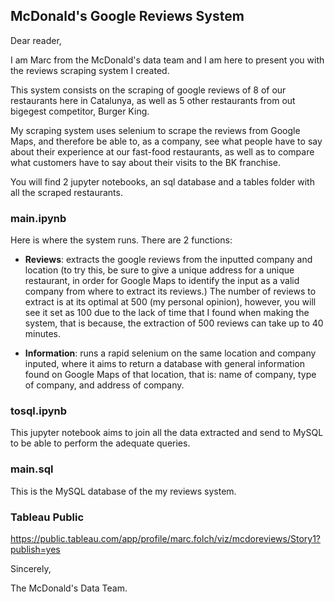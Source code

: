 ## McDonald's Google Reviews System

Dear reader,

I am Marc from the McDonald's data team and I am here to present you with the reviews scraping system I created.

This system consists on the scraping of google reviews of 8 of our restaurants here in Catalunya, as well as 5 other restaurants from out bigegest competitor, Burger King. 

My scraping system uses selenium to scrape the reviews from Google Maps, and therefore be able to, as a company, see what people have to say about their experience at our fast-food restaurants, as well as to compare what customers have to say about their visits to the BK franchise.

You will find 2 jupyter notebooks, an sql database and a tables folder with all the scraped restaurants.

### main.ipynb

Here is where the system runs. There are 2 functions:
- **Reviews**: extracts the google reviews from the inputted company and location (to try this, be sure to give a unique address for a unique restaurant, in order for Google Maps to identify the input as a valid company from where to extract its reviews.) The number of reviews to extract is at its optimal at 500 (my personal opinion), however, you will see it set as 100 due to the lack of time that I found when making the system, that is because, the extraction of 500 reviews can take up to 40 minutes. 

- **Information**: runs a rapid selenium on the same location and company inputed, where it aims to return a database with general information found on Google Maps of that location, that is: name of company, type of company, and address of company.

### tosql.ipynb

This jupyter notebook aims to join all the data extracted and send to MySQL to be able to perform the adequate queries.

### main.sql

This is the MySQL database of the my reviews system.

### Tableau Public

https://public.tableau.com/app/profile/marc.folch/viz/mcdoreviews/Story1?publish=yes

Sincerely, 

The McDonald's Data Team.

